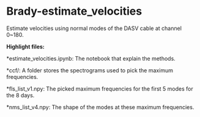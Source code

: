 # Brady-estimate_velocities
Estimate velocities using normal modes of the DASV cable at channel 0~180.

**Highlight files:**

*estimate_velocities.ipynb: 
The notebook that explain the methods.

*ccf/: 
A folder stores the spectrograms used to pick the maximum frequencies.

*fls_list_v1.npy: 
The picked maximum frequencies for the first 5 modes for the 8 days.

*nms_list_v4.npy: 
The shape of the modes at these maximum frequencies.


